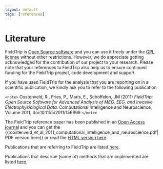 ```yaml
---
layout: default
tags: [references]
---
```


# Literature

FieldTrip is [Open Source software](http://www.opensource.org) and you can use it freely under the  [GPL license](http://www.gnu.org/copyleft/gpl.html) without other restrictions. However, we do appreciate getting acknowledged for the contribution of our project to your research. Please note that your references to FieldTrip also help us to ensure continued funding for the FieldTrip project, code development and support.

If you have used FieldTrip for the analysis that you are reporting on in a scientific publication, we kindly ask you to refer to the following publication

`<note>`
Oostenveld, R., Fries, P., Maris, E., Schoffelen, JM (2011) *FieldTrip: Open Source Software for Advanced Analysis of MEG, EEG, and Invasive Electrophysiological Data.* Computational Intelligence and Neuroscience, Volume 2011, doi:10.1155/2011/156869
`</note>`

The FieldTrip reference paper has been published in an [Open Access journal](http://en.wikipedia.org/wiki/Open_access_journal) and you can get the {{:oostenveld_et_al_2011_computational_intelligence_and_neuroscience.pdf|PDF version here}} or read  the [HTML version here](http://www.hindawi.com/journals/cin/2011/156869).

Publications that are referring to FieldTrip are listed [here](/publications). 

Publications that describe (some of) methods that are implemented are listed [here](/references_to_implemented_methods).

